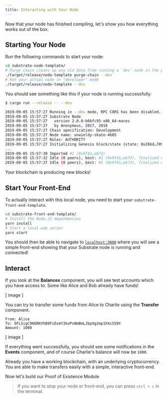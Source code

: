```yaml
---
title: Interacting with Your Node
---
```


Now that your node has finished compiling, let's show you how everything works out of the box.

## Starting Your Node

Run the following commands to start your node:

```bash
cd substrate-node-template/
# Purge chain cleans up any old data from running a `dev` node in the past
./target/release/node-template purge-chain --dev
# Run your actual node in "developer" mode
./target/release/node-template --dev
```

You should see something like this if your node is running successfully:

```bash
$ cargo run --release -- --dev

2019-09-05 15:57:27 Running in --dev mode, RPC CORS has been disabled.
2019-09-05 15:57:27 Substrate Node
2019-09-05 15:57:27   version 2.0.0-b6bfc95-x86_64-macos
2019-09-05 15:57:27   by Anonymous, 2017, 2018
2019-09-05 15:57:27 Chain specification: Development
2019-09-05 15:57:27 Node name: unwieldy-skate-4685
2019-09-05 15:57:27 Roles: AUTHORITY
2019-09-05 15:57:27 Initializing Genesis block/state (state: 0x26bd…7093, header-hash: 0xbf06…58a9)
...
2019-09-05 15:57:30 Imported #1 (0x9f41…e673)
2019-09-05 15:57:32 Idle (0 peers), best: #1 (0x9f41…e673), finalized #1 (0x9f41…e673), ⬇ 0 ⬆ 0
2019-09-05 15:57:37 Idle (0 peers), best: #1 (0x9f41…e673), finalized #1 (0x9f41…e673), ⬇ 0 ⬆ 0
```

Your blockchain is producing new blocks!

## Start Your Front-End

To actually interact with this local node, you need to start your `substrate-front-end-template`.

```bash
cd substrate-front-end-template/
# Install the Node.JS dependencies
yarn install
# Start a local web server
yarn start
```

You should then be able to navigate to [`localhost:3000`](http://localhost:3000/) where you will see a simple front-end showing that your Substrate node is running and connected!

## Interact

If you look at the **Balances** component, you will see test accounts which you have access to. Some like Alice and Bob already have funds!

[ image ]

You can try to transfer some funds from Alice to Charlie using the **Transfer** component.

```
From: Alice
To: 5FLSigC9HGRKVhB9FiEo4Y3koPsNmBmLJbpXg2mp1hXcS59Y
Amount: 1000
```

[ image ]

If everything went successfully, you should see some notifications in the **Events** component, and of course Charlie's balance will now be `1000`.

Already you have a working blockchain, with an underlying cryptocurrency. You are able to make transfers easily with a simple, interactive front-end.

Now let's build our Proof of Existence Module

> If you want to stop your node or front-end, you can press `ctrl + c` in the terminal.

